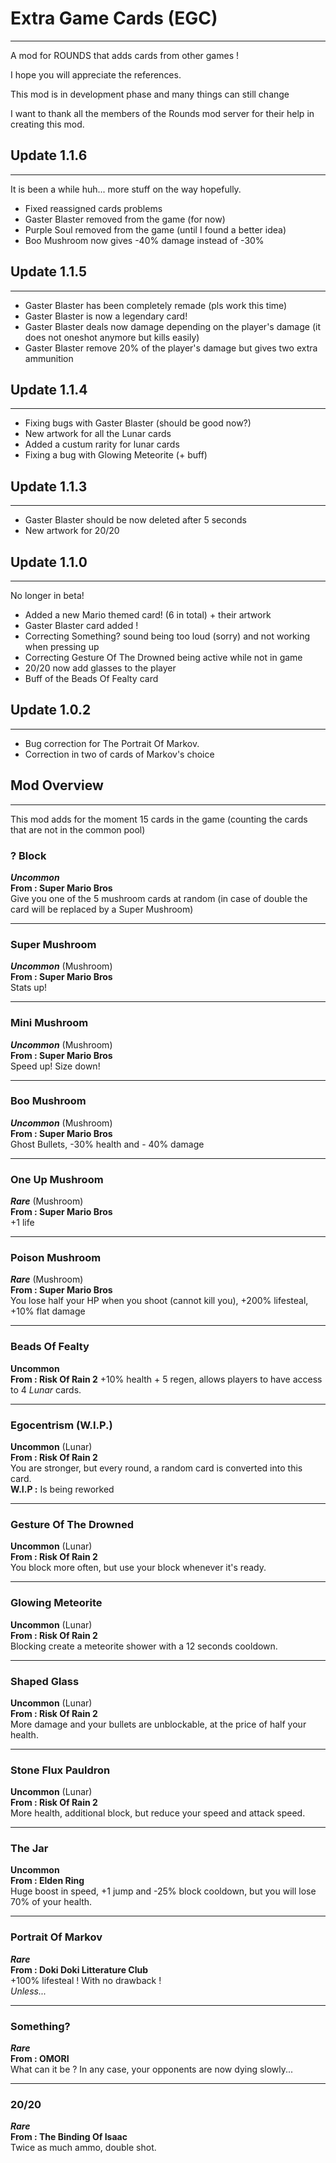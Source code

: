 # Extra Game Cards (EGC)
-------------------------------
A mod for ROUNDS that adds cards from other games !

I hope you will appreciate the references.

This mod is in development phase and many things can still change

I want to thank all the members of the Rounds mod server for their help in creating this mod.
## Update 1.1.6
-------------------------------
It is been a while huh... more stuff on the way hopefully.
- Fixed reassigned cards problems
- Gaster Blaster removed from the game (for now)
- Purple Soul removed from the game (until I found a better idea)
- Boo Mushroom now gives -40% damage instead of -30%

## Update 1.1.5
-------------------------------
- Gaster Blaster has been completely remade (pls work this time)
- Gaster Blaster is now a legendary card!
- Gaster Blaster deals now damage depending on the player's damage (it does not oneshot anymore but kills easily)
- Gaster Blaster remove 20% of the player's damage but gives two extra ammunition

## Update 1.1.4
-------------------------------
- Fixing bugs with Gaster Blaster (should be good now?)
- New artwork for all the Lunar cards
- Added a custum rarity for lunar cards
- Fixing a bug with Glowing Meteorite (+ buff)

## Update 1.1.3
-------------------------------
- Gaster Blaster should be now deleted after 5 seconds
- New artwork for 20/20

## Update 1.1.0
-------------------------------
No longer in beta!
- Added a new Mario themed card! (6 in total) + their artwork
- Gaster Blaster card added !
- Correcting Something? sound being too loud (sorry) and not working when pressing up
- Correcting Gesture Of The Drowned being active while not in game
- 20/20 now add glasses to the player
- Buff of the Beads Of Fealty card

## Update 1.0.2
-------------------------------
- Bug correction for The Portrait Of Markov.
- Correction in two of cards of Markov's choice

## Mod Overview
-------------------------------
This mod adds for the moment 15 cards in the game (counting the cards that are not in the common pool)


### ? Block
***Uncommon***  
**From : Super Mario Bros**  
Give you one of the 5 mushroom cards at random (in case of double the card will be replaced by a Super Mushroom)

---

### Super Mushroom
***Uncommon*** (Mushroom)  
**From : Super Mario Bros**  
Stats up!

---

### Mini Mushroom
***Uncommon*** (Mushroom)  
**From : Super Mario Bros**  
Speed up! Size down!

---

### Boo Mushroom
***Uncommon*** (Mushroom)  
**From : Super Mario Bros**  
Ghost Bullets, -30% health and - 40% damage

---

### One Up Mushroom
***Rare*** (Mushroom)  
**From : Super Mario Bros**  
+1 life

---

### Poison Mushroom
***Rare*** (Mushroom)  
**From : Super Mario Bros**  
You lose half your HP when you shoot (cannot kill you), +200% lifesteal, +10% flat damage

---

### Beads Of Fealty
**Uncommon**  
**From : Risk Of Rain 2**
+10% health + 5 regen, allows players to have access to 4 *Lunar* cards.

---

### Egocentrism (W.I.P.)
**Uncommon** (Lunar)  
**From : Risk Of Rain 2**  
You are stronger, but every round, a random card is converted into this card.  
**W.I.P :** Is being reworked

---

### Gesture Of The Drowned
**Uncommon** (Lunar)  
**From : Risk Of Rain 2**  
You block more often, but use your block whenever it's ready.

---

### Glowing Meteorite
**Uncommon** (Lunar)  
**From : Risk Of Rain 2**  
Blocking create a meteorite shower with a 12 seconds cooldown.

---

### Shaped Glass
**Uncommon** (Lunar)  
**From : Risk Of Rain 2**  
More damage and your bullets are unblockable, at the price of half your health.

---

### Stone Flux Pauldron
**Uncommon** (Lunar)  
**From : Risk Of Rain 2**  
More health, additional block, but reduce your speed and attack speed.

---

### The Jar
**Uncommon**  
**From : Elden Ring**  
Huge boost in speed, +1 jump and -25% block cooldown, but you will lose 70% of your health.

---

### Portrait Of Markov
***Rare***  
**From : Doki Doki Litterature Club**  
+100% lifesteal ! With no drawback !  
*Unless...*

---

### Something?
***Rare***  
**From : OMORI**  
What can it be ? In any case, your opponents are now dying slowly...

---

### 20/20
***Rare***  
**From : The Binding Of Isaac**  
Twice as much ammo, double shot.